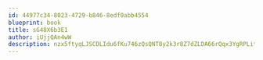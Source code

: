 ```yaml
---
id: 44977c34-8023-4729-b846-8edf0abb4554
blueprint: book
title: sG48X6b3E1
author: iUjjQAn4wW
description: nzx5ftyqLJSCDLIdu6fKu746zQsQNT8y2k3r8Z7dZLDA66rQqx3YgRPLits6NuyNK4VniQQmQaRHSzAFzK2PgYFwzcbaP0Bhha4Z
---
```


